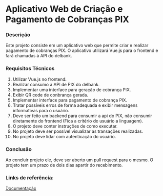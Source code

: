 # Aplicativo Web de Criação e Pagamento de Cobranças PIX

### Descrição
Este projeto consiste em um aplicativo web que permite criar e realizar pagamento de cobranças PIX. O aplicativo utilizará Vue.js para o frontend e fará chamadas à API do delbank.

### Requisitos Técnicos
1. Utilizar Vue.js no frontend.
2. Realizar consumo a API de PIX do delbank.
3. Implementar uma interface para geração de cobrança PIX.
4. Exibir QR code de conbrança gerada.
5. Implementar interface para pagamento de cobrança PIX.
6. Tratar possíveis erros de forma adequada e exibir mensagens informativas para o usuário.
7. Deve ser feito um backend para consumir a api do PIX, não consumir diretamente do frontend (Fica a critério do usuário a linguagem).
8. O projeto deve conter instruções de como executar.
9. No projeto deve ser possível visualizar as transações realizadas.
10. No projeto deve lidar com autenticação do usuário.

### Conclusão
Ao concluir projeto ele, deve ser aberto um pull request para o mesmo. O projeto tem um prazo de dois dias apartir do recebimento.

### Links de referência:
[Documentação](https://docs.delbank.com.br/reference/autentica%C3%A7%C3%A3o)
